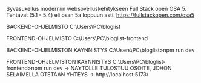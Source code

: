 Syväsukellus moderniin websovelluskehitykseen Full Stack open OSA 5. Tehtavat (5.1 - 5.4) eli osan 5a loppuun asti.
https://fullstackopen.com/osa5

BACKEND-OHJELMISTO
C:\Users\PC\bloglist

FRONTEND-OHJELMISTO
C:\Users\PC\bloglist-frontend

BACKEND-OHJELMISTON KAYNNISTYS
C:\Users\PC\bloglist>npm run dev

FRONTEND-OHJELMISTON KAYNNISTYS
C:\Users\PC\bloglist-frontend>npm run dev
-> NAYTOLLE TULOSTUU OSOITE, JOHON SELAIMELLA OTETAAN YHTEYS
-> http://localhost:5173/
